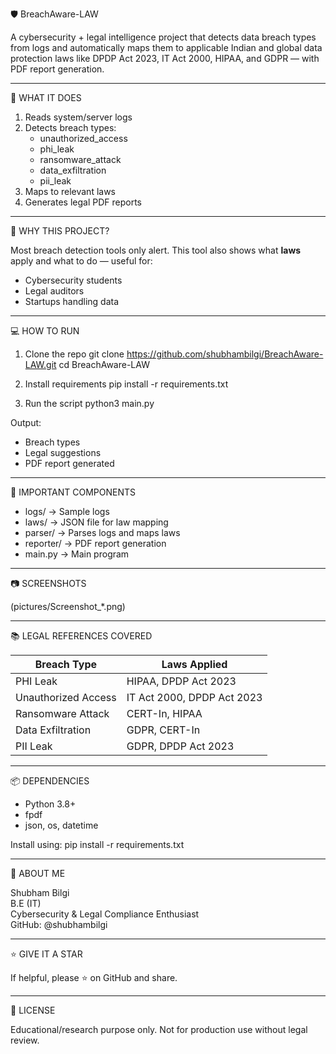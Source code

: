 🛡️ BreachAware-LAW

A cybersecurity + legal intelligence project that detects data breach types from logs and automatically maps them to applicable Indian and global data protection laws like DPDP Act 2023, IT Act 2000, HIPAA, and GDPR — with PDF report generation.

------------------------------------------------------------
🚀 WHAT IT DOES

1. Reads system/server logs
2. Detects breach types:
   - unauthorized_access
   - phi_leak
   - ransomware_attack
   - data_exfiltration
   - pii_leak
3. Maps to relevant laws
4. Generates legal PDF reports

------------------------------------------------------------
📌 WHY THIS PROJECT?

Most breach detection tools only alert. This tool also shows what **laws** apply and what to do — useful for:

- Cybersecurity students
- Legal auditors
- Startups handling data

------------------------------------------------------------
💻 HOW TO RUN

1. Clone the repo
   git clone https://github.com/shubhambilgi/BreachAware-LAW.git
   cd BreachAware-LAW

2. Install requirements
   pip install -r requirements.txt

3. Run the script
   python3 main.py

Output:
- Breach types
- Legal suggestions
- PDF report generated

------------------------------------------------------------
🧠 IMPORTANT COMPONENTS

- logs/         → Sample logs
- laws/         → JSON file for law mapping
- parser/       → Parses logs and maps laws
- reporter/     → PDF report generation
- main.py       → Main program

------------------------------------------------------------
📷 SCREENSHOTS

(pictures/Screenshot_*.png)

------------------------------------------------------------
📚 LEGAL REFERENCES COVERED

| Breach Type         | Laws Applied                        |
|---------------------|-------------------------------------|
| PHI Leak            | HIPAA, DPDP Act 2023                |
| Unauthorized Access | IT Act 2000, DPDP Act 2023          |
| Ransomware Attack   | CERT-In, HIPAA                      |
| Data Exfiltration   | GDPR, CERT-In                       |
| PII Leak            | GDPR, DPDP Act 2023                 |

------------------------------------------------------------
📦 DEPENDENCIES

- Python 3.8+
- fpdf
- json, os, datetime

Install using:
pip install -r requirements.txt

------------------------------------------------------------
🙋 ABOUT ME

Shubham Bilgi  
B.E (IT)  
Cybersecurity & Legal Compliance Enthusiast  
GitHub: @shubhambilgi

------------------------------------------------------------
⭐ GIVE IT A STAR

If helpful, please ⭐ on GitHub and share.

------------------------------------------------------------
🔗 LICENSE

Educational/research purpose only. Not for production use without legal review.
